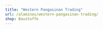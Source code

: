 ```yaml
---
title: "Western Pangasinan Trading"
url: /alaminos/western-pangasinan-trading/
shop: Baustoffe
---
```

